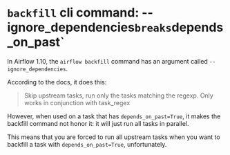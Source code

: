 `backfill` cli command: --ignore_dependencies` breaks `depends_on_past`
======

In Airflow 1.10, the `airflow backfill` command has an argument called `--ignore_dependencies`.

According to the docs, it does this:

> Skip upstream tasks, run only the tasks matching the regexp. Only works in conjunction with task_regex

However, when used on a task that has `depends_on_past=True`, it makes the backfill command not honor it: it will just run all tasks in parallel.

This means that you are forced to run all upstream tasks when you want to backfill a task with `depends_on_past=True`, unfortunately.

